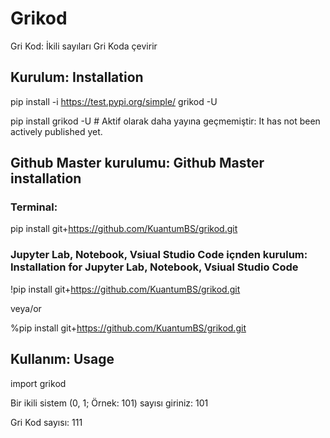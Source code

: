 # Grikod

Gri Kod: İkili sayıları Gri Koda çevirir

## Kurulum: Installation

pip install -i https://test.pypi.org/simple/ grikod -U

pip install grikod -U # Aktif olarak daha yayına geçmemiştir: It has not been actively published yet.

## Github Master kurulumu: Github Master installation

### Terminal:

pip install git+https://github.com/KuantumBS/grikod.git

### Jupyter Lab, Notebook, Vsiual Studio Code içnden kurulum: Installation for Jupyter Lab, Notebook, Vsiual Studio Code

!pip install git+https://github.com/KuantumBS/grikod.git

veya/or

%pip install git+https://github.com/KuantumBS/grikod.git

## Kullanım: Usage

import grikod

Bir ikili sistem (0, 1; Örnek: 101) sayısı giriniz:  101

Gri Kod sayısı:  111
